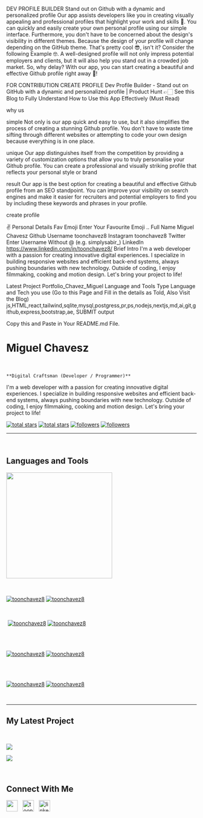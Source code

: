 DEV PROFILE BUILDER
Stand out on Github with a dynamic and
personalized profile
Our app assists developers like you in creating visually appealing and professional profiles that highlight your work and skills 🚀. You can quickly and easily create your own personal profile using our simple interface. Furthermore, you don't have to be concerned about the design's visibility in different themes. Because the design of your profile will change depending on the GitHub theme. That's pretty cool 😎, isn't it?
Consider the following Example 🤓.
A well-designed profile will not only impress potential employers and clients, but it will also help you stand out in a crowded job market. So, why delay? With our app, you can start creating a beautiful and effective Github profile right away 🥁!

FOR CONTRIBUTION
CREATE PROFILE
Dev Profile Builder - Stand out on GitHub with a dynamic and personalized profile | Product Hunt
👉🏻 See this Blog to Fully Understand How to Use this App Effectively (Must Read)

why us

 simple
Not only is our app quick and easy to use, but it also simplifies the process of creating a stunning Github profile. You don't have to waste time sifting through different websites or attempting to code your own design because everything is in one place.

 unique
Our app distinguishes itself from the competition by providing a variety of customization options that allow you to truly personalise your Github profile. You can create a professional and visually striking profile that reflects your personal style or brand

 result
Our app is the best option for creating a beautiful and effective Github profile from an SEO standpoint. You can improve your visibility on search engines and make it easier for recruiters and potential employers to find you by including these keywords and phrases in your profile.

create profile

✌️
Personal Details
Fav Emoji
Enter Your Favourite Emoji ..
Full Name
Miguel Chavesz
Github Username
toonchavez8
Instagram
toonchavez8
Twitter
Enter Username Without @ (e.g. simplysabir_)
LinkedIn
https://www.linkedin.com/in/toonchavez8/
Brief Intro
I'm a web developer with a passion for creating innovative digital experiences. I specialize in building responsive websites and efficient back-end systems, always pushing boundaries with new technology. Outside of coding, I enjoy filmmaking, cooking and motion design. Let's bring your project to life!


Latest Project
Portfolio_Chavez_Miguel
Language and Tools
Type Language and Tech you use
(Go to this Page and Fill in the details as Told, Also Visit the Blog)
js,HTML,react,tailwind,sqlite,mysql,postgress,pr,ps,nodejs,nextjs,md,ai,git,github,express,bootstrap,ae,
SUBMIT
output

Copy this and Paste in Your README.md File.


                

                    

<h1> Miguel Chavesz</h1>
<br /> 

                    
`**Digital Craftsman (Developer / Programmer)**`

                    

<p align="left">I'm a web developer with a passion for creating innovative digital experiences. I specialize in building responsive websites and efficient back-end systems, always pushing boundaries with new technology. Outside of coding, I enjoy filmmaking, cooking and motion design. Let's bring your project to life!

</p>
<p align="left"> 
  <a href="https://github.com/toonchavez8?tab=repositories&sort=stargazers#gh-light-mode-only">
    <img alt="total stars" title="Total stars on GitHub" src="https://custom-icon-badges.demolab.com/github/stars/toonchavez8?color=3ea97d&style=for-the-badge&labelColor=40b682&logo=star#gh-light-mode-only"/></a>
  
  <a href="https://github.com/toonchavez8?tab=repositories&sort=stargazers#gh-dark-mode-only">
    <img alt="total stars" title="Total stars on GitHub" src="https://custom-icon-badges.demolab.com/github/stars/toonchavez8?color=655489&style=for-the-badge&labelColor=c691e9&logo=star#gh-dark-mode-only"/></a>
  
  <a href="https://github.com/toonchavez8?tab=followers#gh-light-mode-only">
    <img alt="followers" title="Follow me on Github" src="https://custom-icon-badges.demolab.com/github/followers/toonchavez8?color=2c4954&labelColor=2c3e50&style=for-the-badge&logo=person-add&label=Follow&logoColor=white#gh-light-mode-only"/></a>
    
  <a href="https://github.com/toonchavez8?tab=followers#gh-dark-mode-only">
    <img alt="followers" title="Follow me on Github" src="https://custom-icon-badges.demolab.com/github/followers/toonchavez8?color=dacc84&labelColor=f9e692&style=for-the-badge&logo=person-add&label=Follow&logoColor=white#gh-dark-mode-only"/></a>
</p>

---
<br />

                    

<h2>Languages and Tools</h2> 
<p align="left">
<img width="280px"  src="https://skillicons.dev/icons?i=js,HTML,react,tailwind,sqlite,mysql,postgress,pr,ps,nodejs,nextjs,md,ai,git,github,express,bootstrap,ae,&perline=9"  />
</p>
<br />

                    

<p><a href="https://github.com/toonchavez8#gh-dark-mode-only" target="_blank"><img align="center" src="https://github-readme-stats.vercel.app/api/top-langs/?username=toonchavez8&langs_count=6&show_icon=true&layout=compact&theme=nightowl#gh-dark-mode-only" alt="toonchavez8" /></a>
  <a href="https://github.com/toonchavez8#gh-light-mode-only" target="_blank"><img align="center" src="https://github-readme-stats.vercel.app/api/top-langs/?username=toonchavez8&langs_count=6&show_icon=true&layout=compact&theme=vue#gh-light-mode-only" alt="toonchavez8" /></a>
</p>

<br />

<p>&nbsp;<a href="https://github.com/toonchavez8#gh-dark-mode-only" target="_blank"><img align="center" src="https://github-readme-stats.vercel.app/api?username=toonchavez8&count_private=true&show_icons=true&theme=nightowl#gh-dark-mode-only" alt="toonchavez8" /></a>
<a href="https://github.com/toonchavez8#gh-light-mode-only" target="_blank"><img align="center" src="https://github-readme-stats.vercel.app/api?username=toonchavez8&count_private=true&show_icons=true&theme=vue#gh-light-mode-only" alt="toonchavez8" /></a>
</p> 
<br>
<br />

<p><a href="https://github.com/toonchavez8#gh-dark-mode-only" target="_blank"><img align="center" src="https://streak-stats.demolab.com?user=toonchavez8&theme=nightowl#gh-dark-mode-only" alt="toonchavez8"/></a>
<a href="https://github.com/toonchavez8#gh-light-mode-only" target="_blank"><img align="center" src="https://streak-stats.demolab.com?user=toonchavez8&theme=vue#gh-light-mode-only" alt="toonchavez8"/></a></p>
<br/>
<br />

<p><a href="https://github.com/toonchavez8#gh-dark-mode-only" target="_blank"><img align="center" src="https://github-readme-activity-graph.cyclic.app/graph?username=toonchavez8&theme=nightowl#gh-dark-mode-only" alt="toonchavez8" /></a>
<a href="https://github.com/toonchavez8#gh-light-mode-only" target="_blank"><img align="center" src="https://github-readme-activity-graph.cyclic.app/graph?username=toonchavez8&theme=vue#gh-light-mode-only" alt="toonchavez8" /></a></p>
<br/>

---


                    

<h2>My Latest Project</h2> 
<br />
<p><a href="https://github.com/toonchavez8/Portfolio_Chavez_Miguel#gh-dark-mode-only" target="_blank"><img align="center" src="https://github-readme-stats.vercel.app/api/pin/?username=toonchavez8&repo=Portfolio_Chavez_Miguel&theme=nightowl&show_owner=true#gh-dark-mode-only"/></a></p>
<p><a href="https://github.com/toonchavez8/Portfolio_Chavez_Miguel#gh-light-mode-only" target="_blank"><img align="center" src="https://github-readme-stats.vercel.app/api/pin/?username=toonchavez8&repo=Portfolio_Chavez_Miguel&theme=vue&show_owner=true#gh-light-mode-only"/></a></p>
<br />


                    

<h2>Connect With Me</h2> 
<p align="left">
<a href="https://twitter.com/" target="_blank"><img align="left" width="30px" style="padding-right:10px;" src="https://raw.githubusercontent.com/rahuldkjain/github-profile-readme-generator/master/src/images/icons/Social/twitter.svg" alt="" /></a>
<a href="https://instagram.com/toonchavez8" target="_blank"><img align="left" width="30px" style="padding-right:10px" src="https://raw.githubusercontent.com/rahuldkjain/github-profile-readme-generator/master/src/images/icons/Social/instagram.svg" alt="toonchavez8" /></a>
<a href="https://www.linkedin.com/in/toonchavez8/" target="_blank"><img align="left" alt="linkedin" width="30px" style="padding-right: 10px;" src="https://cdn.jsdelivr.net/gh/devicons/devicon/icons/linkedin/linkedin-original.svg" /></a>
</p>

                

            
